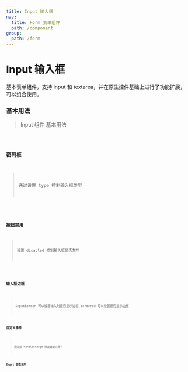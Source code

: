 ```yaml
---
title: Input 输入框
nav:
  title: Form 表单组件
  path: /component
group:
  path: /form
---
```


# Input 输入框

基本表单组件，支持 input 和 textarea，并在原生控件基础上进行了功能扩展，可以组合使用。

### 基本用法

> Input 组件 基本用法

<code src='./demo/index1.tsx' />

### 密码框

> 通过设置 type 控制输入框类型

<code src='./demo/index3.tsx' />

### 按钮禁用

> 设置 disabled 控制输入框是否禁用

<code src='./demo/index2.tsx' />

### 输入框边框

> inputBorder 可以设置输入时是否显示边框 bordered 可以设置是否显示边框 <code src='./demo/index5.tsx' />

### 自定义事件

> 通过给 handleChange 绑定自定义事件 <code src='./demo/index4.tsx' />

### Input 参数说明

<API>
